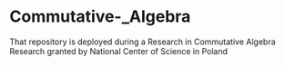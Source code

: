 # Commutative-_Algebra
That repository is deployed during a Research in Commutative Algebra Research granted by National Center of Science in Poland
